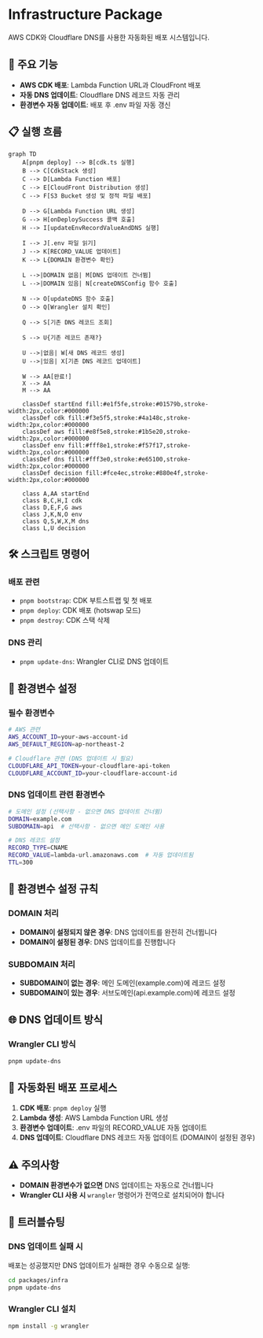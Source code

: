# Infrastructure Package

AWS CDK와 Cloudflare DNS를 사용한 자동화된 배포 시스템입니다.

## 🚀 주요 기능

- **AWS CDK 배포**: Lambda Function URL과 CloudFront 배포
- **자동 DNS 업데이트**: Cloudflare DNS 레코드 자동 관리
- **환경변수 자동 업데이트**: 배포 후 .env 파일 자동 갱신

## 📋 실행 흐름

```mermaid
graph TD
    A[pnpm deploy] --> B[cdk.ts 실행]
    B --> C[CdkStack 생성]
    C --> D[Lambda Function 배포]
    C --> E[CloudFront Distribution 생성]
    C --> F[S3 Bucket 생성 및 정적 파일 배포]
    
    D --> G[Lambda Function URL 생성]
    G --> H[onDeploySuccess 콜백 호출]
    H --> I[updateEnvRecordValueAndDNS 실행]
    
    I --> J[.env 파일 읽기]
    J --> K[RECORD_VALUE 업데이트]
    K --> L{DOMAIN 환경변수 확인}
    
    L -->|DOMAIN 없음| M[DNS 업데이트 건너뜀]
    L -->|DOMAIN 있음| N[createDNSConfig 함수 호출]
    
    N --> O[updateDNS 함수 호출]
    O --> Q[Wrangler 설치 확인]
    
    Q --> S[기존 DNS 레코드 조회]
    
    S --> U{기존 레코드 존재?}
    
    U -->|없음| W[새 DNS 레코드 생성]
    U -->|있음| X[기존 DNS 레코드 업데이트]
    
    W --> AA[완료!]
    X --> AA
    M --> AA
    
    classDef startEnd fill:#e1f5fe,stroke:#01579b,stroke-width:2px,color:#000000
    classDef cdk fill:#f3e5f5,stroke:#4a148c,stroke-width:2px,color:#000000
    classDef aws fill:#e8f5e8,stroke:#1b5e20,stroke-width:2px,color:#000000
    classDef env fill:#fff8e1,stroke:#f57f17,stroke-width:2px,color:#000000
    classDef dns fill:#fff3e0,stroke:#e65100,stroke-width:2px,color:#000000
    classDef decision fill:#fce4ec,stroke:#880e4f,stroke-width:2px,color:#000000
    
    class A,AA startEnd
    class B,C,H,I cdk
    class D,E,F,G aws
    class J,K,N,O env
    class Q,S,W,X,M dns
    class L,U decision
```

## 🛠️ 스크립트 명령어

### 배포 관련
- `pnpm bootstrap`: CDK 부트스트랩 및 첫 배포
- `pnpm deploy`: CDK 배포 (hotswap 모드)
- `pnpm destroy`: CDK 스택 삭제

### DNS 관리
- `pnpm update-dns`: Wrangler CLI로 DNS 업데이트

## 🔧 환경변수 설정

### 필수 환경변수
```bash
# AWS 관련
AWS_ACCOUNT_ID=your-aws-account-id
AWS_DEFAULT_REGION=ap-northeast-2

# Cloudflare 관련 (DNS 업데이트 시 필요)
CLOUDFLARE_API_TOKEN=your-cloudflare-api-token
CLOUDFLARE_ACCOUNT_ID=your-cloudflare-account-id
```

### DNS 업데이트 관련 환경변수
```bash
# 도메인 설정 (선택사항 - 없으면 DNS 업데이트 건너뜀)
DOMAIN=example.com
SUBDOMAIN=api  # 선택사항 - 없으면 메인 도메인 사용

# DNS 레코드 설정
RECORD_TYPE=CNAME
RECORD_VALUE=lambda-url.amazonaws.com  # 자동 업데이트됨
TTL=300
```

## 📝 환경변수 설정 규칙

### DOMAIN 처리
- **DOMAIN이 설정되지 않은 경우**: DNS 업데이트를 완전히 건너뜁니다
- **DOMAIN이 설정된 경우**: DNS 업데이트를 진행합니다

### SUBDOMAIN 처리
- **SUBDOMAIN이 없는 경우**: 메인 도메인(example.com)에 레코드 설정
- **SUBDOMAIN이 있는 경우**: 서브도메인(api.example.com)에 레코드 설정

## 🌐 DNS 업데이트 방식

### Wrangler CLI 방식
```bash
pnpm update-dns
```

## 🔄 자동화된 배포 프로세스

1. **CDK 배포**: `pnpm deploy` 실행
2. **Lambda 생성**: AWS Lambda Function URL 생성
3. **환경변수 업데이트**: .env 파일의 RECORD_VALUE 자동 업데이트
4. **DNS 업데이트**: Cloudflare DNS 레코드 자동 업데이트 (DOMAIN이 설정된 경우)

## ⚠️ 주의사항

- **DOMAIN 환경변수가 없으면** DNS 업데이트는 자동으로 건너뜁니다
- **Wrangler CLI 사용 시** `wrangler` 명령어가 전역으로 설치되어야 합니다

## 🚨 트러블슈팅

### DNS 업데이트 실패 시
배포는 성공했지만 DNS 업데이트가 실패한 경우 수동으로 실행:
```bash
cd packages/infra
pnpm update-dns
```

### Wrangler CLI 설치
```bash
npm install -g wrangler
```
